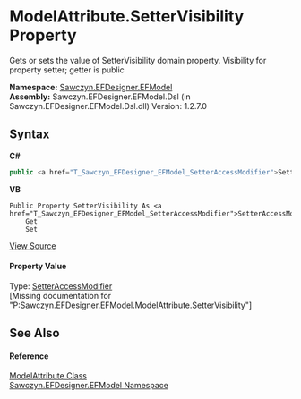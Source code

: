 # ModelAttribute.SetterVisibility Property 
 

Gets or sets the value of SetterVisibility domain property. Visibility for property setter; getter is public

**Namespace:**&nbsp;<a href="N_Sawczyn_EFDesigner_EFModel">Sawczyn.EFDesigner.EFModel</a><br />**Assembly:**&nbsp;Sawczyn.EFDesigner.EFModel.Dsl (in Sawczyn.EFDesigner.EFModel.Dsl.dll) Version: 1.2.7.0

## Syntax

**C#**<br />
``` C#
public <a href="T_Sawczyn_EFDesigner_EFModel_SetterAccessModifier">SetterAccessModifier</a> SetterVisibility { get; set; }
```

**VB**<br />
``` VB
Public Property SetterVisibility As <a href="T_Sawczyn_EFDesigner_EFModel_SetterAccessModifier">SetterAccessModifier</a>
	Get
	Set
```

<a href="https://github.com/msawczyn/EFDesigner/tree/master/src/Dsl/GeneratedCode/DomainClasses.cs#L6424" title="View the source code">View Source</a><br />

#### Property Value
Type: <a href="T_Sawczyn_EFDesigner_EFModel_SetterAccessModifier">SetterAccessModifier</a><br />\[Missing <value> documentation for "P:Sawczyn.EFDesigner.EFModel.ModelAttribute.SetterVisibility"\]

## See Also


#### Reference
<a href="T_Sawczyn_EFDesigner_EFModel_ModelAttribute">ModelAttribute Class</a><br /><a href="N_Sawczyn_EFDesigner_EFModel">Sawczyn.EFDesigner.EFModel Namespace</a><br />